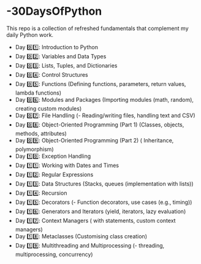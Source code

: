 # -30DaysOfPython
This repo is a collection of refreshed fundamentals that complement my daily Python work.

- Day 0️⃣1️⃣: Introduction to Python
- Day 0️⃣2️⃣: Variables and Data Types
- Day 0️⃣3️⃣: Lists, Tuples, and Dictionaries
- Day 0️⃣4️⃣: Control Structures
- Day 0️⃣5️⃣: Functions (Defining functions, parameters, return values, lambda functions)
- Day 0️⃣6️⃣: Modules and Packages (Importing modules (math, random), creating custom modules)
- Day 0️⃣7️⃣: File Handling (- Reading/writing files, handling text and CSV)
- Day 0️⃣8️⃣: Object-Oriented Programming (Part 1) (Classes, objects, methods, attributes)
- Day 0️⃣9️⃣: Object-Oriented Programming (Part 2) ( Inheritance, polymorphism)
- Day 1️⃣0️⃣: Exception Handling
- Day 1️⃣1️⃣: Working with Dates and Times
- Day 1️⃣2️⃣: Regular Expressions
- Day 1️⃣3️⃣: Data Structures (Stacks, queues (implementation with lists))
- Day 1️⃣4️⃣: Recursion
- Day 1️⃣5️⃣: Decorators (-  Function decorators, use cases (e.g., timing))
- Day 1️⃣6️⃣: Generators and Iterators (yield, iterators, lazy evaluation)
- Day 1️⃣7️⃣: Context Managers ( with statements, custom context managers)
- Day 1️⃣8️⃣: Metaclasses (Customising class creation)
- Day 1️⃣9️⃣: Multithreading and Multiprocessing (-   threading, multiprocessing, concurrency)
